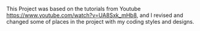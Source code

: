 This Project was based on the tutorials from Youtube https://www.youtube.com/watch?v=UA8Sxk_mHb8, and I revised and changed some of places in the project with my coding styles and designs. 